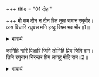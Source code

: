 +++
title = "01 दोहा"

+++
मो सम दीन न दीन हित तुम्ह समान रघुबीर।  
अस बिचारि रघुबंस मनि हरहु बिषम भव भीर॥1॥  

<details><summary>भावार्थ</summary>

हे श्री रघुवीर! मेरे समान कोई दीन नहीं है और आपके समान कोई दीनों का हित करने वाला नहीं है। ऐसा विचार कर हे रघुवंशमणि! मेरे जन्म-मरण के भयानक दुःख का हरण कर लीजिए॥1॥  
</details>

कामिहि नारि पिआरि जिमि लोभिहि प्रिय जिमि दाम।  
तिमि रघुनाथ निरन्तर प्रिय लागहु मोहि राम॥2॥  

<details><summary>भावार्थ</summary>

जैसे कामी को स्त्री प्रिय लगती है और लोभी को जैसे धन प्यारा लगता है, वैसे ही हे रघुनाथजी। हे रामजी! आप निरन्तर मुझे प्रिय लगिए॥2॥  
</details>

